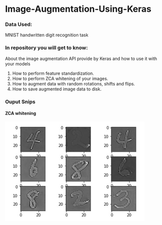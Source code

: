 # Image-Augmentation-Using-Keras

### Data Used: 
MNIST handwritten digit recognition task

### In repository you will get to know:
About the image augmentation API provide by Keras and how to use it with your models
1. How to perform feature standardization.
2. How to perform ZCA whitening of your images.
3. How to augment data with random rotations, shifts and flips.
4. How to save augmented image data to disk.

### Ouput Snips

#### ZCA whitening
![](Output/ZCA.JPG)
